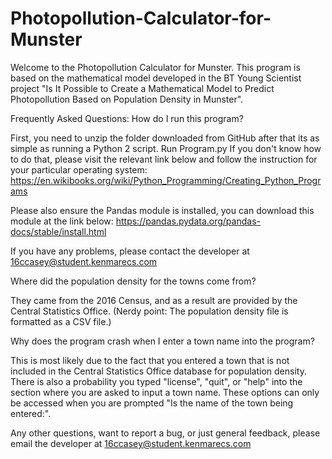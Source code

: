 # Photopollution-Calculator-for-Munster

Welcome to the Photopollution Calculator for Munster. This program is based on the mathematical model developed in the BT Young Scientist project "Is It Possible to Create a Mathematical Model to Predict Photopollution Based on Population Density in Munster".

Frequently Asked Questions:
How do I run this program?

First, you need to unzip the folder downloaded from GitHub after that its as simple as running a Python 2 script. Run Program.py
If you don't know how to do that, please visit the relevant link below and follow the instruction for your particular operating system:
https://en.wikibooks.org/wiki/Python_Programming/Creating_Python_Programs

Please also ensure the Pandas module is installed, you can download this module at the link below:
https://pandas.pydata.org/pandas-docs/stable/install.html

If you have any problems, please contact the developer at 16ccasey@student.kenmarecs.com

Where did the population density for the towns come from?

They came from the 2016 Census, and as a result are provided by the Central Statistics Office. (Nerdy point: The population density file is formatted as a CSV file.)

Why does the program crash when I enter a town name into the program?

This is most likely due to the fact that you entered a town that is not included in the Central Statistics Office database for population density. There is also a probability you typed "license", "quit", or "help" into the section where you are asked to input a town name. These options can only be accessed when you are prompted "Is the name of the town being entered:".

Any other questions, want to report a bug, or just general feedback, please email the developer at 16ccasey@student.kenmarecs.com  
  
